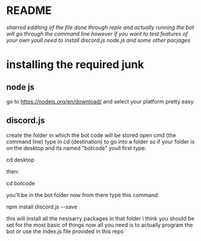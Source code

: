 # README
_sharred edditing of the file done through reple and actually running the bot will go through the command line_
_however if you want to test features of your own youll need to install discord.js node.js and some other pacjages_



# installing the required junk

## node js

go to https://nodejs.org/en/download/ and select your platform
pretty easy

## discord.js
create the folder in which the bot code will be stored
open cmd (the command line)
type in cd (destination) to go into a folder
so if your folder is on the desktop and its named "botcode"
youll first type:
  
cd desktop

then:
  
cd botcode 

you'll be in the bot folder now
from there type this command:

npm install discord.js --save

this will install all the nesisarry packages in that folder
i think you should be set for the most basic of things now all you need is to actually program the bot
or use the index.js file provided in this repo
